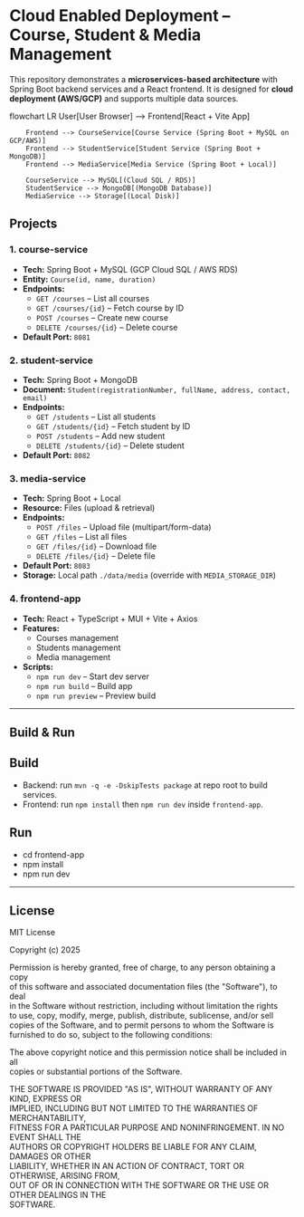 # Cloud Enabled Deployment – Course, Student & Media Management

This repository demonstrates a **microservices-based architecture** with Spring Boot backend services and a React frontend. It is designed for **cloud deployment (AWS/GCP)** and supports multiple data sources.

flowchart LR
User[User Browser] --> Frontend[React + Vite App]

```mermaid
    Frontend --> CourseService[Course Service (Spring Boot + MySQL on GCP/AWS)]
    Frontend --> StudentService[Student Service (Spring Boot + MongoDB)]
    Frontend --> MediaService[Media Service (Spring Boot + Local)]
    
    CourseService --> MySQL[(Cloud SQL / RDS)]
    StudentService --> MongoDB[(MongoDB Database)]
    MediaService --> Storage[(Local Disk)]
```

## Projects

### 1. course-service
- **Tech:** Spring Boot + MySQL (GCP Cloud SQL / AWS RDS)
- **Entity:** `Course(id, name, duration)`
- **Endpoints:**
  - `GET /courses` – List all courses
  - `GET /courses/{id}` – Fetch course by ID
  - `POST /courses` – Create new course
  - `DELETE /courses/{id}` – Delete course
- **Default Port:** `8081`

### 2. student-service
- **Tech:** Spring Boot + MongoDB
- **Document:** `Student(registrationNumber, fullName, address, contact, email)`
- **Endpoints:**
  - `GET /students` – List all students
  - `GET /students/{id}` – Fetch student by ID
  - `POST /students` – Add new student
  - `DELETE /students/{id}` – Delete student
- **Default Port:** `8082`

### 3. media-service
- **Tech:** Spring Boot + Local
- **Resource:** Files (upload & retrieval)
- **Endpoints:**
  - `POST /files` – Upload file (multipart/form-data)
  - `GET /files` – List all files
  - `GET /files/{id}` – Download file
  - `DELETE /files/{id}` – Delete file
- **Default Port:** `8083`
- **Storage:** Local path `./data/media` (override with `MEDIA_STORAGE_DIR`)

### 4. frontend-app
- **Tech:** React + TypeScript + MUI + Vite + Axios
- **Features:**
  - Courses management
  - Students management
  - Media management
- **Scripts:**
  - `npm run dev` – Start dev server
  - `npm run build` – Build app
  - `npm run preview` – Preview build

---

## Build & Run

## Build

- Backend: run `mvn -q -e -DskipTests package` at repo root to build services.
- Frontend: run `npm install` then `npm run dev` inside `frontend-app`.

## Run
- cd frontend-app
- npm install
- npm run dev

---

## License

MIT License

Copyright (c) 2025

Permission is hereby granted, free of charge, to any person obtaining a copy  
of this software and associated documentation files (the "Software"), to deal  
in the Software without restriction, including without limitation the rights  
to use, copy, modify, merge, publish, distribute, sublicense, and/or sell  
copies of the Software, and to permit persons to whom the Software is  
furnished to do so, subject to the following conditions:

The above copyright notice and this permission notice shall be included in all  
copies or substantial portions of the Software.

THE SOFTWARE IS PROVIDED "AS IS", WITHOUT WARRANTY OF ANY KIND, EXPRESS OR  
IMPLIED, INCLUDING BUT NOT LIMITED TO THE WARRANTIES OF MERCHANTABILITY,  
FITNESS FOR A PARTICULAR PURPOSE AND NONINFRINGEMENT. IN NO EVENT SHALL THE  
AUTHORS OR COPYRIGHT HOLDERS BE LIABLE FOR ANY CLAIM, DAMAGES OR OTHER  
LIABILITY, WHETHER IN AN ACTION OF CONTRACT, TORT OR OTHERWISE, ARISING FROM,  
OUT OF OR IN CONNECTION WITH THE SOFTWARE OR THE USE OR OTHER DEALINGS IN THE  
SOFTWARE.  
